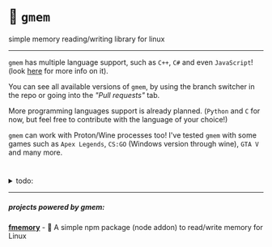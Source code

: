 # :brain: `gmem`
simple memory reading/writing library for linux

***

`gmem` has multiple language support, such as `C++`, `C#` and even `JavaScript`! (look [here](https://github.com/otvv/fmemory) for more info on it). 

You can see all available versions of `gmem`, by using the branch switcher in the repo or going into the _"Pull requests"_ tab.

More programming languages support is already planned. (`Python` and `C` for now, but feel free to contribute with the language of your choice!)

`gmem` can work with Proton/Wine processes too! I've tested `gmem` with some games such as `Apex Legends`, `CS:GO` (Windows version through wine), `GTA V` and many more.

#

<details>
<summary>todo:</summary>
  
-   ~~c# version (will be stored in another branch)~~ ✅ (Check [here](https://github.com/otvv/gmem/pull/1))
-   c version (will be stored in another branch)
-   python version (will be stored in another branch)
-   create examples for the different languages that gmem is supported
-   add some images or code examples in this README
-   make a wiki page with documentation
-   ~~move c++ version to another branch~~ ✅ (Check [here](https://github.com/otvv/gmem/pull/2))

</details>

***

##### projects powered by gmem:

[**fmemory**](https://github.com/otvv/fmemory) - :floppy_disk: A simple npm package (node addon) to read/write memory for Linux
